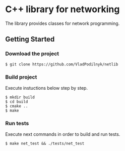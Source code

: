 # C++ library for networking

The library provides classes for network programming.

## Getting Started

### Download the project

```
$ git clone https://github.com/VladPodilnyk/netlib
```

### Build project

Execute instuctions below step by step.
```
$ mkdir build
$ cd build
$ cmake ..
$ make
```

### Run tests

Execute next commands in order to build and run tests.
```
$ make net_test && ./tests/net_test
```


